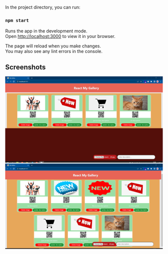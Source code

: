 In the project directory, you can run:

### `npm start`

Runs the app in the development mode.\
Open [http://localhost:3000](http://localhost:3000) to view it in your browser.

The page will reload when you make changes.\
You may also see any lint errors in the console.

## Screenshots 


![](./public/screenshot_20230125_125934.png)
![](./public/screenshot_20230125_125845.png)
